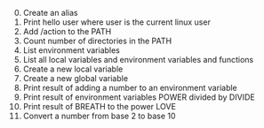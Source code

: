 0. Create an alias
1. Print hello user where user is the current linux user
2. Add /action to the PATH
3. Count number of directories in the PATH
4. List environment variables
5. List all local variables and environment variables and functions
6. Create a new local variable
7. Create a new global variable
8. Print result of adding a number to an environment variable
9. Print result of environment variables POWER divided by DIVIDE
10. Print result of BREATH to the power LOVE
11. Convert a number from base 2 to base 10

